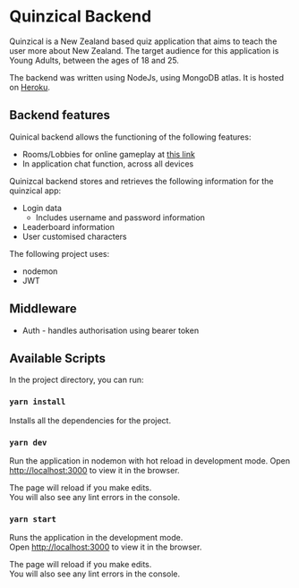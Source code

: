 # Quinzical Backend

Quinzical is a New Zealand based quiz application that aims to teach the user more about New Zealand. The target audience for this application is Young Adults, between the ages of 18 and 25. 

The backend was written using NodeJs, using MongoDB atlas. It is hosted on [Heroku](https://quinzical-api.herokuapp.com/).

## Backend features

Quinical backend allows the functioning of the following features:
* Rooms/Lobbies for online gameplay at [this link](https://quinzical.gq/)
* In application chat function, across all devices

Quinizcal backend stores and retrieves the following information for the quinzical app:
* Login data
  * Includes username and password information
* Leaderboard information
* User customised characters

The following project uses:
* nodemon
* JWT

## Middleware
* Auth - handles authorisation using bearer token

## Available Scripts

In the project directory, you can run:

### `yarn install`

Installs all the dependencies for the project. 

### `yarn dev`

Run the application in nodemon with hot reload in development mode.
Open [http://localhost:3000](http://localhost:3000) to view it in the browser.

The page will reload if you make edits.<br />
You will also see any lint errors in the console.

### `yarn start`

Runs the application in the development mode.<br />
Open [http://localhost:3000](http://localhost:3000) to view it in the browser.

The page will reload if you make edits.<br />
You will also see any lint errors in the console.
